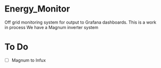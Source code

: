 # Energy_Monitor
Off grid monitoring system for output to Grafana dashboards.
This is a work in process
We have a Magnum inverter system

To Do
=====
- [ ] Magnum to Infux

